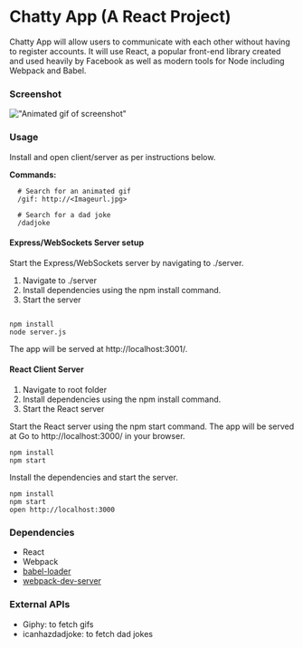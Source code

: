 Chatty App (A React Project)
=====================

Chatty App will allow users to communicate with each other without having to register accounts. It will use React, a popular front-end library created and used heavily by Facebook as well as modern tools for Node including Webpack and Babel.

### Screenshot

!["Animated gif of screenshot"](https://github.com/melchua/chatty-app/blob/master/docs/screencast-features.gif)

### Usage

Install and open client/server as per instructions below.

**Commands:**

```
  # Search for an animated gif
  /gif: http://<Imageurl.jpg>

  # Search for a dad joke
  /dadjoke

```

#### Express/WebSockets Server setup

Start the Express/WebSockets server by navigating to ./server.

1. Navigate to ./server
2. Install dependencies using the npm install command.
3. Start the server

```

npm install
node server.js

```

The app will be served at http://localhost:3001/.

#### React Client Server

1. Navigate to root folder
2. Install dependencies using the npm install command.
3. Start the React server

Start the React server using the npm start command. The app will be served at
Go to http://localhost:3000/ in your browser.

```
npm install
npm start

```

Install the dependencies and start the server.

```
npm install
npm start
open http://localhost:3000
```

### Dependencies

* React
* Webpack
* [babel-loader](https://github.com/babel/babel-loader)
* [webpack-dev-server](https://github.com/webpack/webpack-dev-server)

### External APIs

* Giphy: to fetch gifs
* icanhazdadjoke: to fetch dad jokes

